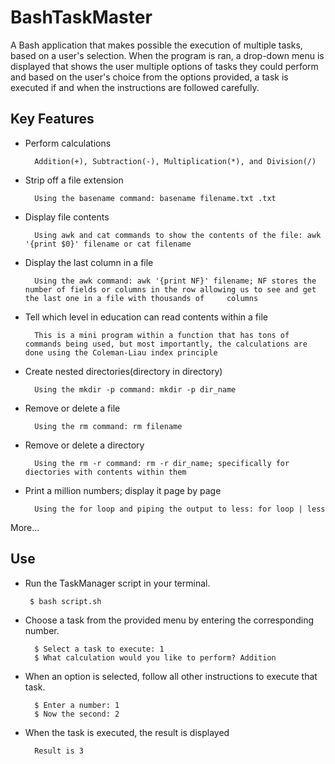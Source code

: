 # BashTaskMaster
A Bash application that makes possible the execution of multiple tasks, based on a user's selection. When the program is ran, a drop-down menu is displayed that shows the user multiple options of tasks they could perform and based on the user's choice from the options provided, a task is executed if and when the instructions are followed carefully.

## Key Features

+ Perform calculations
  ```
    Addition(+), Subtraction(-), Multiplication(*), and Division(/)
  ```

+ Strip off a file extension
  ```
    Using the basename command: basename filename.txt .txt
  ```

+ Display file contents
  ```
    Using awk and cat commands to show the contents of the file: awk '{print $0}' filename or cat filename
  ```

+ Display the last column in a file
  ```
    Using the awk command: awk '{print NF}' filename; NF stores the number of fields or columns in the row allowing us to see and get the last one in a file with thousands of     columns
  ```

+ Tell which level in education can read contents within a file
  ```
    This is a mini program within a function that has tons of commands being used, but most importantly, the calculations are done using the Coleman-Liau index principle
  ```

+ Create nested directories(directory in directory)
  ```
    Using the mkdir -p command: mkdir -p dir_name
  ```
  
+ Remove or delete a file
  ```
    Using the rm command: rm filename
  ```

+ Remove or delete a directory
  ```
    Using the rm -r command: rm -r dir_name; specifically for diectories with contents within them
  ```
  
+ Print a million numbers; display it page by page
  ```
    Using the for loop and piping the output to less: for loop | less
  ```
More...


## Use
+ Run the TaskManager script in your terminal.
   ```
    $ bash script.sh
   ```
   
+ Choose a task from the provided menu by entering the corresponding number.
  ```
    $ Select a task to execute: 1
    $ What calculation would you like to perform? Addition
  ```
  
+ When an option is selected, follow all other instructions to execute that task.
  ```
    $ Enter a number: 1
    $ Now the second: 2
  ```
    
+ When the task is executed, the result is displayed
  ```
    Result is 3
  ```
